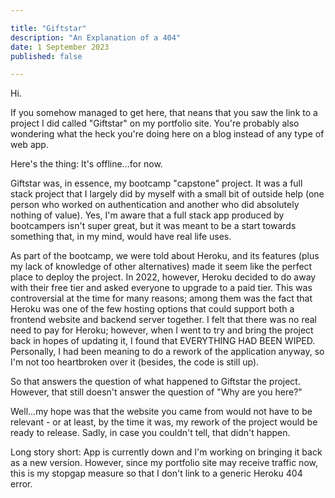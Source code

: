 ```yaml
---

title: "Giftstar"
description: "An Explanation of a 404"
date: 1 September 2023
published: false

---
```


Hi.

If you somehow managed to get here, that neans that you saw the link to a project I did called "Giftstar" on my portfolio site. You're probably also wondering what the heck you're doing here on a blog instead of any type of web app.

Here's the thing: It's offline...for now.

Giftstar was, in essence, my bootcamp "capstone" project. It was a full stack project that I largely did by myself with a small bit of outside help (one person who worked on authentication and another who did absolutely nothing of value). Yes, I'm aware that a full stack app produced by bootcampers isn't super great, but it was meant to be a start towards something that, in my mind, would have real life uses.

As part of the bootcamp, we were told about Heroku, and its features (plus my lack of knowledge of other alternatives) made it seem like the perfect place to deploy the project. In 2022, however, Heroku decided to do away with their free tier and asked everyone to upgrade to a paid tier. This was controversial at the time for many reasons; among them was the fact that Heroku was one of the few hosting options that could support both a frontend website and backend server together. I felt that there was no real need to pay for Heroku; however, when I went to try and bring the project back in hopes of updating it, I found that EVERYTHING HAD BEEN WIPED. Personally, I had been meaning to do a rework of the application anyway, so I'm not too heartbroken over it (besides, the code is still up).

So that answers the question of what happened to Giftstar the project. However, that still doesn't answer the question of "Why are you here?"

Well...my hope was that the website you came from would not have to be relevant - or at least, by the time it was, my rework of the project would be ready to release. Sadly, in case you couldn't tell, that didn't happen. 

Long story short: App is currently down and I'm working on bringing it back as a new version. However, since my portfolio site may receive traffic now, this is my stopgap measure so that I don't link to a generic Heroku 404 error.